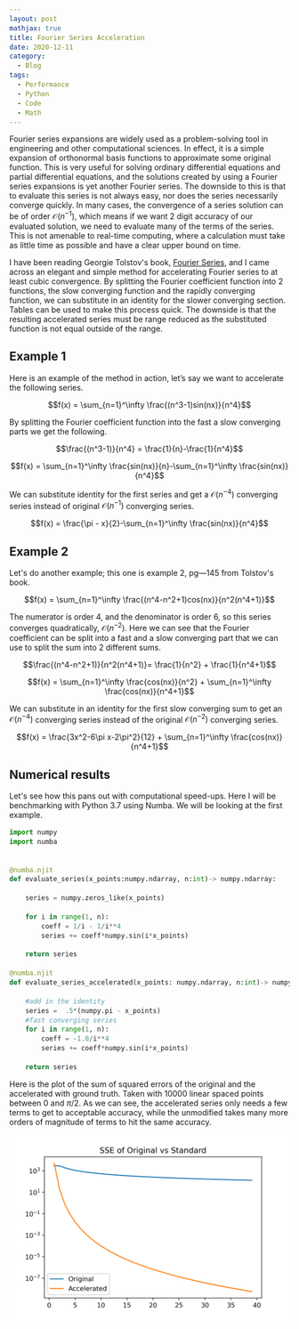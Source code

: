 ```yaml
---
layout: post
mathjax: true
title: Fourier Series Acceleration 
date: 2020-12-11
category:
  - Blog
tags:
  - Performance
  - Python
  - Code
  - Math
---
```


Fourier series expansions are widely used as a problem-solving tool in engineering and other computational sciences. In effect, it is a simple expansion of orthonormal basis functions to approximate some original function. This is very useful for solving ordinary differential equations and partial differential equations, and the solutions created by using a Fourier series expansions is yet another Fourier series. The downside to this is that to evaluate this series is not always easy, nor does the series necessarily converge quickly. In many cases, the convergence of a series solution can be of order $\mathcal{O}(n^{-1})$, which means if we want 2 digit accuracy of our evaluated solution, we need to evaluate many of the terms of the series. This is not amenable to real-time computing, where a calculation must take as little time as possible and have a clear upper bound on time.

I have been reading Georgie Tolstov's book, [Fourier Series](https://www.amazon.com/Fourier-Dover-Mathematics-Georgi-Tolstov-ebook/dp/B008TVG4ES), and I came across an elegant and simple method for accelerating Fourier series to at least cubic convergence. By splitting the Fourier coefficient function into 2 functions, the slow converging function and the rapidly converging function, we can substitute in an identity for the slower converging section. Tables can be used to make this process quick. The downside is that the resulting accelerated series must be range reduced as the substituted function is not equal outside of the range.


## Example 1
Here is an example of the method in action, let’s say we want to accelerate the following series.

$$f(x) = \sum_{n=1}^\infty \frac{(n^3-1)sin(nx)}{n^4}$$

By splitting the Fourier coefficient function into the fast a slow converging parts we get the following.

$$\frac{(n^3-1)}{n^4} = \frac{1}{n}-\frac{1}{n^4}$$

$$f(x) = \sum_{n=1}^\infty \frac{sin(nx)}{n}-\sum_{n=1}^\infty \frac{sin(nx)}{n^4}$$

We can substitute identity for the first series and get a $\mathcal{O}(n^{-4})$ converging series instead of original $\mathcal{O}(n^{-1})$ converging series.

$$f(x) = \frac{\pi - x}{2}-\sum_{n=1}^\infty \frac{sin(nx)}{n^4}$$

## Example 2

Let's do another example; this one is example 2, pg—145 from Tolstov's book.

$$f(x) = \sum_{n=1}^\infty \frac{(n^4-n^2+1)cos(nx)}{n^2(n^4+1)}$$

The numerator is order 4, and the denominator is order 6, so this series converges quadratically, $\mathcal{O}(n^{-2})$. Here we can see that the Fourier coefficient can be split into a fast and a slow converging part that we can use to split the sum into 2 different sums.

$$\frac{(n^4-n^2+1)}{n^2(n^4+1)}= \frac{1}{n^2} + \frac{1}{n^4+1}$$

$$f(x) = \sum_{n=1}^\infty \frac{cos(nx)}{n^2} + \sum_{n=1}^\infty \frac{cos(nx)}{n^4+1}$$

We can substitute in an identity for the first slow converging sum to get an $\mathcal{O}(n^{-4})$ converging series instead of the original $\mathcal{O}(n^{-2})$ converging series.

$$f(x) = \frac{3x^2-6\pi x-2\pi^2}{12} + \sum_{n=1}^\infty \frac{cos(nx)}{n^4+1}$$

## Numerical results

Let's see how this pans out with computational speed-ups. Here I will be benchmarking with Python 3.7 using Numba. We will be looking at the first example.

```python
import numpy
import numba


@numba.njit
def evaluate_series(x_points:numpy.ndarray, n:int)-> numpy.ndarray:
    
    series = numpy.zeros_like(x_points)
    
    for i in range(1, n):
        coeff = 1/i - 1/i**4
        series += coeff*numpy.sin(i*x_points)
        
    return series
    
@numba.njit
def evaluate_series_accelerated(x_points: numpy.ndarray, n:int)-> numpy.ndarray:
    
    #add in the identity
    series =  .5*(numpy.pi - x_points)
    #fast converging series
    for i in range(1, n):
        coeff = -1.0/i**4
        series += coeff*numpy.sin(i*x_points)
        
    return series

```

Here is the plot of the sum of squared errors of the original and the accelerated with ground truth. Taken with 10000 linear spaced points between 0 and $\pi/2$. As we can see, the accelerated series only needs a few terms to get to acceptable accuracy, while the unmodified takes many more orders of magnitude of terms to hit the same accuracy.

![](/assets/imgs/fourier_series_time_comp.png)
